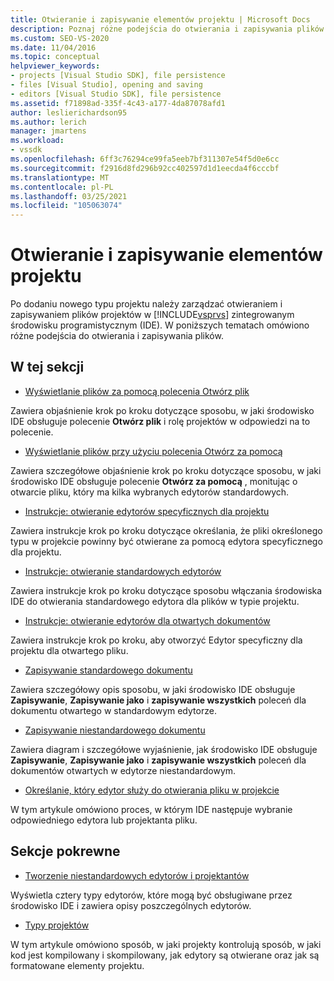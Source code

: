 ```yaml
---
title: Otwieranie i zapisywanie elementów projektu | Microsoft Docs
description: Poznaj różne podejścia do otwierania i zapisywania plików dla nowego typu projektu w środowisku IDE programu Visual Studio.
ms.custom: SEO-VS-2020
ms.date: 11/04/2016
ms.topic: conceptual
helpviewer_keywords:
- projects [Visual Studio SDK], file persistence
- files [Visual Studio], opening and saving
- editors [Visual Studio SDK], file persistence
ms.assetid: f71898ad-335f-4c43-a177-4da87078afd1
author: leslierichardson95
ms.author: lerich
manager: jmartens
ms.workload:
- vssdk
ms.openlocfilehash: 6ff3c76294ce99fa5eeb7bf311307e54f5d0e6cc
ms.sourcegitcommit: f2916d8fd296b92cc402597d1d1eecda4f6cccbf
ms.translationtype: MT
ms.contentlocale: pl-PL
ms.lasthandoff: 03/25/2021
ms.locfileid: "105063074"
---
```

# <a name="opening-and-saving-project-items"></a>Otwieranie i zapisywanie elementów projektu
Po dodaniu nowego typu projektu należy zarządzać otwieraniem i zapisywaniem plików projektów w [!INCLUDE[vsprvs](../../code-quality/includes/vsprvs_md.md)] zintegrowanym środowisku programistycznym (IDE). W poniższych tematach omówiono różne podejścia do otwierania i zapisywania plików.

## <a name="in-this-section"></a>W tej sekcji
- [Wyświetlanie plików za pomocą polecenia Otwórz plik](../../extensibility/internals/displaying-files-by-using-the-open-file-command.md)

 Zawiera objaśnienie krok po kroku dotyczące sposobu, w jaki środowisko IDE obsługuje polecenie **Otwórz plik** i rolę projektów w odpowiedzi na to polecenie.

- [Wyświetlanie plików przy użyciu polecenia Otwórz za pomocą](../../extensibility/internals/displaying-files-by-using-the-open-with-command.md)

 Zawiera szczegółowe objaśnienie krok po kroku dotyczące sposobu, w jaki środowisko IDE obsługuje polecenie **Otwórz za pomocą** , monitując o otwarcie pliku, który ma kilka wybranych edytorów standardowych.

- [Instrukcje: otwieranie edytorów specyficznych dla projektu](../../extensibility/how-to-open-project-specific-editors.md)

 Zawiera instrukcje krok po kroku dotyczące określania, że pliki określonego typu w projekcie powinny być otwierane za pomocą edytora specyficznego dla projektu.

- [Instrukcje: otwieranie standardowych edytorów](../../extensibility/how-to-open-standard-editors.md)

 Zawiera instrukcje krok po kroku dotyczące sposobu włączania środowiska IDE do otwierania standardowego edytora dla plików w typie projektu.

- [Instrukcje: otwieranie edytorów dla otwartych dokumentów](../../extensibility/how-to-open-editors-for-open-documents.md)

 Zawiera instrukcje krok po kroku, aby otworzyć Edytor specyficzny dla projektu dla otwartego pliku.

- [Zapisywanie standardowego dokumentu](../../extensibility/internals/saving-a-standard-document.md)

 Zawiera szczegółowy opis sposobu, w jaki środowisko IDE obsługuje **Zapisywanie**, **Zapisywanie jako** i **zapisywanie wszystkich** poleceń dla dokumentu otwartego w standardowym edytorze.

- [Zapisywanie niestandardowego dokumentu](../../extensibility/internals/saving-a-custom-document.md)

 Zawiera diagram i szczegółowe wyjaśnienie, jak środowisko IDE obsługuje **Zapisywanie**, **Zapisywanie jako** i **zapisywanie wszystkich** poleceń dla dokumentów otwartych w edytorze niestandardowym.

- [Określanie, który edytor służy do otwierania pliku w projekcie](../../extensibility/internals/determining-which-editor-opens-a-file-in-a-project.md)

 W tym artykule omówiono proces, w którym IDE następuje wybranie odpowiedniego edytora lub projektanta pliku.

## <a name="related-sections"></a>Sekcje pokrewne
- [Tworzenie niestandardowych edytorów i projektantów](../../extensibility/creating-custom-editors-and-designers.md)

 Wyświetla cztery typy edytorów, które mogą być obsługiwane przez środowisko IDE i zawiera opisy poszczególnych edytorów.

- [Typy projektów](../../extensibility/internals/project-types.md)

 W tym artykule omówiono sposób, w jaki projekty kontrolują sposób, w jaki kod jest kompilowany i skompilowany, jak edytory są otwierane oraz jak są formatowane elementy projektu.
